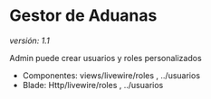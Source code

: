 # Gestor de Aduanas

_versión: 1.1_

Admin puede crear usuarios y roles personalizados
* Componentes: views/livewire/roles , ../usuarios
* Blade: Http/livewire/roles , ../usuarios